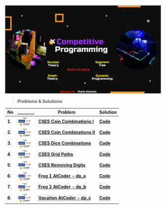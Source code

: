 ![](assets/cp%20banner.jpeg)

> **Problems & Solutions**

|No|________|Problem|Solution|
|-|-|-|-|
|**1**.| <img src = "assets/mix.png" align = "center" width = "45px" height = "30px">|[**CSES Coin Combinations I**]()|[**Code**](https://github.com/khalid586/Competitive-programming-Topics/blob/main/Dynamic%20programming/CSES%20Coin%20Combinations%20I.cpp)|
|**2**.| <img src = "assets/mix.png" align = "center" width = "45px" height = "30px">|[**CSES Coin Combinations II**]()|[**Code**](https://github.com/khalid586/Competitive-programming-Topics/blob/main/Dynamic%20programming/CSES%20Coin%20Combinations%20II.cpp)|
|**3**.| <img src = "assets/mix.png" align = "center" width = "45px" height = "30px">|[**CSES Dice Combinations**]()|[**Code**](https://github.com/khalid586/Competitive-programming-Topics/blob/main/Dynamic%20programming/CSES%20Dice%20Combinations.cpp)|
|**4**.| <img src = "assets/mix.png" align = "center" width = "45px" height = "30px">|[**CSES Grid Paths**]()|[**Code**](https://github.com/khalid586/Competitive-programming-Topics/blob/main/Dynamic%20programming/CSES%20Grid%20Paths.cpp)|
|**5**.| <img src = "assets/mix.png" align = "center" width = "45px" height = "30px">|[**CSES Removing Digits**]()|[**Code**](https://github.com/khalid586/Competitive-programming-Topics/blob/main/Dynamic%20programming/CSES%20Removing%20Digits.cpp)|
|**6**.| <img src = "assets/mix.png" align = "center" width = "45px" height = "30px">|[**Frog 1 AtCoder - dp_a**]()|[**Code**](https://github.com/khalid586/Competitive-programming-Topics/blob/main/Dynamic%20programming/Frog%201%20AtCoder%20-%20dp_a%20.cpp)|
|**7**.| <img src = "assets/mix.png" align = "center" width = "45px" height = "30px">|[**Frog 2 AtCoder - dp_b**]()|[**Code**](https://github.com/khalid586/Competitive-programming-Topics/blob/main/Dynamic%20programming/Frog%202%20AtCoder%20-%20dp_b.cpp)|
|**8**.| <img src = "assets/mix.png" align = "center" width = "45px" height = "30px">|[**Vacation AtCoder - dp_c**]()|[**Code**](https://github.com/khalid586/Competitive-programming-Topics/blob/main/Dynamic%20programming/Vacation%20AtCoder%20-%20dp_c.cpp)|
